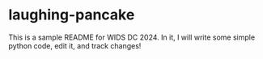# laughing-pancake

This is a sample README for WIDS DC 2024. In it, I will write some simple python code, edit it, and track changes!